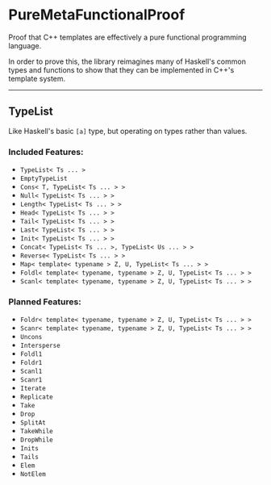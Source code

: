# PureMetaFunctionalProof
Proof that C++ templates are effectively a pure functional programming language.

In order to prove this, the library reimagines many of Haskell's common types and functions to show that they can be implemented in C++'s template system.

---

## TypeList

Like Haskell's basic `[a]` type, but operating on types rather than values.

### Included Features:

- `TypeList< Ts ... >`
- `EmptyTypeList`
- `Cons< T, TypeList< Ts ... > >`
- `Null< TypeList< Ts ... > >`
- `Length< TypeList< Ts ... > >`
- `Head< TypeList< Ts ... > >`
- `Tail< TypeList< Ts ... > >`
- `Last< TypeList< Ts ... > >`
- `Init< TypeList< Ts ... > >`
- `Concat< TypeList< Ts ... >, TypeList< Us ... > >`
- `Reverse< TypeList< Ts ... > >`
- `Map< template< typename > Z, U, TypeList< Ts ... > >`
- `Foldl< template< typename, typename > Z, U, TypeList< Ts ... > >`
- `Scanl< template< typename, typename > Z, U, TypeList< Ts ... > >`

### Planned Features:

- `Foldr< template< typename, typename > Z, U, TypeList< Ts ... > >`
- `Scanr< template< typename, typename > Z, U, TypeList< Ts ... > >`
- `Uncons`
- `Intersperse`
- `Foldl1`
- `Foldr1`
- `Scanl1`
- `Scanr1`
- `Iterate`
- `Replicate`
- `Take`
- `Drop`
- `SplitAt`
- `TakeWhile`
- `DropWhile`
- `Inits`
- `Tails`
- `Elem`
- `NotElem`

